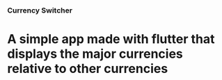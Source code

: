 ### Currency Switcher ###

# A simple app made with flutter that displays the major currencies relative to other currencies #